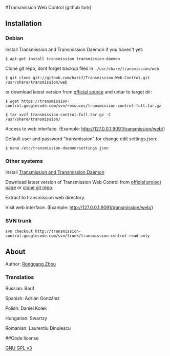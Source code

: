 #Transmission Web Control (github fork)

## Installation

### Debian

Install Transmission and Transmission Daemon if you haven't yet:

`$ apt-get install transmission transmission-daemon`

Clone git repo, dont forget backup files in : `/usr/share/transmission/web`

`$ git clone git://github.com/barif/Transmission-Web-Control.git /usr/share/transmission/web`

or download latest version from [official source](http://code.google.com/p/transmission-control/downloads/list) and untar to target dir:

`$ wget https://transmission-control.googlecode.com/svn/resouces/transmission-control-full.tar.gz`

`$ tar xvzf transmission-control-full.tar.gz -C /usr/share/transmission/`

Access to web interface.  (Example: http://127.0.0.1:9091/transmission/web/)

Default user and password "transmission" for change edit settings.json:

`$ nano /etc/transmission-daemon/settings.json`

### Other systems

Install [Transmission and Transmission Daemon](http://www.transmissionbt.com/download/)

Download latest version of Transmission Web Control from [official project page](http://code.google.com/p/transmission-control/downloads/list) or [clone git repo](https://github.com/barif/Transmission-Web-Control/archive/master.zip).

Extract to transmission web directory.

Visit web interface. (Example: http://127.0.0.1:9091/transmission/web/)

### SVN trunk

`svn checkout http://transmission-control.googlecode.com/svn/trunk/transmission-control-read-only`

## About

Author: [Ronggang Zhou](http://code.google.com/p/transmission-control/)

### Translatios

Russian: Barif

Spanish: Adrián González

Polish: Daniel Kolek

Hungarian: Swartzy

Romanian: Laurentiu Dinulescu

##Code license

[GNU GPL v3](http://www.gnu.org/licenses/gpl.html)